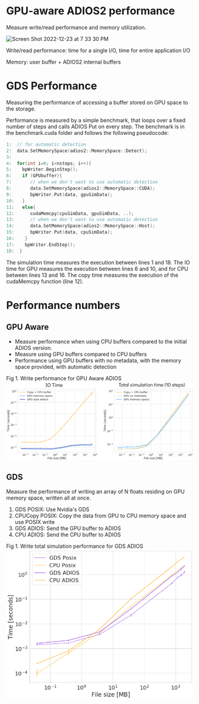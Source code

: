 # GPU-aware ADIOS2 performance

Measure write/read performance and memory utilization.

<img width="514" alt="Screen Shot 2022-12-23 at 7 33 30 PM" src="https://user-images.githubusercontent.com/16229479/209415389-20e24e42-7177-4ab1-80ec-11881e0e231c.png">

Write/read performance: time for a single I/O, time for entire application I/O

Memory: user buffer + ADIOS2 internal buffers

# GDS Performance

Measuring the performance of accessing a buffer stored on GPU space to the storage.

Performance is measured by a simple benchmark, that loops over a fixed number of steps and calls ADIOS Put on every step. The benchmark is in the benchmark.cuda folder and follows the following pseudocode:

```c++
1:  // for automatic detection
2:  data.SetMemorySpace(adios2::MemorySpace::Detect);
3:
4:  for(int i=0; i<nsteps; i++){
5:    bpWriter.BeginStep();
6:    if (GPUbuffer){
7:       // when we don't want to use automatic detection
8:       data.SetMemorySpace(adios2::MemorySpace::CUDA);
9:       bpWriter.Put(data, gpuSimData);
10:   }
11:   else{
12:      cudaMemcpy(cpuSimData, gpuSimData, ..);
13:      // when we don't want to use automatic detection
14:      data.SetMemorySpace(adios2::MemorySpace::Host);
15:      bpWriter.Put(data, cpuSimData);
16:    }
17:    bpWriter.EndStep();
18:  }
```

The simulation time measures the execution between lines 1 and 18. The IO time for GPU measures the execution between lines 6 and 10, and for CPU between lines 13 and 16. The copy time measures the execution of the cudaMemcpy function (line 12).

# Performance numbers

## GPU Aware 

- Measure performance when using CPU buffers compared to the initial ADIOS version.
- Measure using GPU buffers compared to CPU buffers
- Performance using GPU buffers with no metadata, with the memory space provided, with automatic detection

Fig 1. Write performance for GPU Aware ADIOS
![Write perf](../docs/cuda_write.png)

## GDS

Measure the performance of writing an array of N floats residing on GPU memory space, written all at once.
1. GDS POSIX: Use Nvidia's GDS
2. CPUCopy POSIX: Copy the data from GPU to CPU memory space and use POSIX write
3. GDS ADIOS: Send the GPU buffer to ADIOS
4. CPU ADIOS: Send the CPU buffer to ADIOS

Fig 1. Write total simulation performance for GDS ADIOS
![Write performance](https://github.com/anagainaru/ADIOS2-addons/blob/main/GPUAware/docs/gds_write_perf.png)
